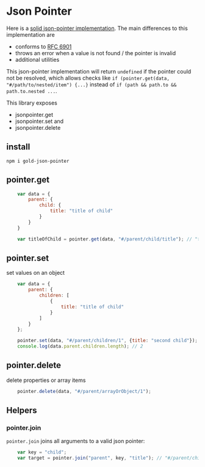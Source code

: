 # Json Pointer

Here is a [solid json-pointer implementation](https://github.com/manuelstofer/json-pointer).
The main differences to this implementation are

- conforms to [RFC 6901](https://tools.ietf.org/html/rfc6901)
- throws an error when a value is not found / the pointer is invalid
- additional utilities

This json-pointer implementation will return `undefined` if the pointer could not be resolved, which allows checks like
`if (pointer.get(data, "#/path/to/nested/item") {...}`
instead of
`if (path && path.to && path.to.nested ...`.

This library exposes

- jsonpointer.get
- jsonpointer.set and
- jsonpointer.delete


## install

`npm i gold-json-pointer`


## pointer.get

```js
	var data = {
		parent: {
			child: {
				title: "title of child"
			}
		}
	}

	var titleOfChild = pointer.get(data, "#/parent/child/title"); // "title of child"
```


## pointer.set

set values on an object

```js
	var data = {
		parent: {
			children: [
				{
					title: "title of child"
				}
			]
		}
	};

	pointer.set(data, "#/parent/children/1", {title: "second child"});
	console.log(data.parent.children.length); // 2
```


## pointer.delete

delete properties or array items

```js
	pointer.delete(data, "#/parent/arrayOrObject/1");
```


## Helpers

### pointer.join

`pointer.join` joins all arguments to a valid json pointer:

```js
	var key = "child";
	var target = pointer.join("parent", key, "title"); // "#/parent/child/title"
```